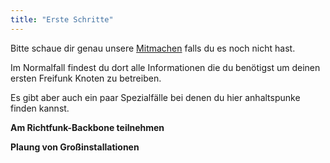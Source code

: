 ```yaml
---
title: "Erste Schritte"
---
```


Bitte schaue dir genau unsere [Mitmachen](https://karlsruhe.freifunk.net/mitmachen/) falls du es noch nicht hast.

Im Normalfall findest du dort alle Informationen die du benötigst um deinen ersten Freifunk Knoten zu betreiben.

Es gibt aber auch ein paar Spezialfälle bei denen du hier anhaltspunke finden kannst.

**Am Richtfunk-Backbone teilnehmen**  

**Plaung von Großinstallationen**
